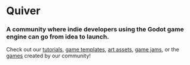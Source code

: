 # Quiver
### A community where indie developers using the Godot game engine can go from idea to launch.

Check out our [tutorials](https://quiver.dev/tutorials/), [game templates](https://quiver.dev/assets/game-templates/), [art assets](https://quiver.dev/assets/art-assets/), [game jams](https://quiver.dev/game-jams/), or the [games](https://quiver.dev/projects/) created by our community!

